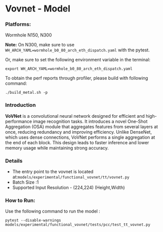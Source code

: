 # Vovnet - Model

### Platforms:

Wormhole N150, N300

**Note:** On N300, make sure to use `WH_ARCH_YAML=wormhole_b0_80_arch_eth_dispatch.yaml` with the pytest.

Or, make sure to set the following environment variable in the terminal:
```
export WH_ARCH_YAML=wormhole_b0_80_arch_eth_dispatch.yaml
```

To obtain the perf reports through profiler, please build with following command:
```
./build_metal.sh -p
```

### Introduction

**VoVNet** is a convolutional neural network designed for efficient and high-performance image recognition tasks. It introduces a novel One-Shot Aggregation (OSA) module that aggregates features from several layers at once, reducing redundancy and improving efficiency. Unlike DenseNet, which uses dense connections, VoVNet performs a single aggregation at the end of each block. This design leads to faster inference and lower memory usage while maintaining strong accuracy.


### Details

- The entry point to the vovnet is located at:`models/experimental/functional_vovnet/tt/vovnet.py`
- Batch Size :1
- Supported Input Resolution - (224,224) (Height,Width)

### How to Run:

Use the following command to run the model :

```
pytest --disable-warnings models/experimental/functional_vovnet/tests/pcc/test_tt_vovnet.py
```
